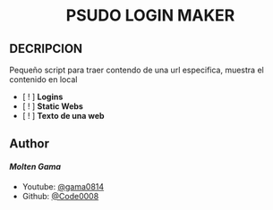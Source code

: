 
# <p align="center">PSUDO LOGIN MAKER</p>


DECRIPCION
----------
Pequeño script para traer contendo de una url especifica, muestra el contenido en local

- [ ! ] **Logins**
- [ ! ] **Static Webs**
- [ ! ]  **Texto de una web**


##  Author
#### *Molten Gama*
- Youtube: [@gama0814](https://www.youtube.com/@gama0814)
- Github: [@Code0008](https://github.com/Code0008)
        
        
